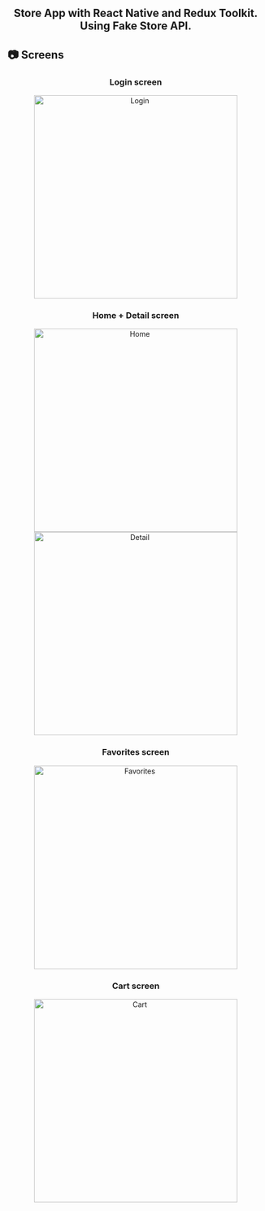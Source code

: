 <div align="center">
  <h2> Store App with React Native and Redux Toolkit. Using Fake Store API.  </h2>
</div>

## 📷 Screens

<div align="center">
  <h3>Login screen</h3>
  <img alt="Login" width="400" src="./screenshots/Screenshot_login.png"/>
</div>

<div align="center">
  <h3>Home + Detail screen</h3>
  <img alt="Home" width="400" src="./screenshots/Screenshot_products.png"/>
  <img alt="Detail" width="400" src="./screenshots/Screenshot_product_detail.png"/>
</div>

<div align="center">
  <h3>Favorites screen</h3>
  <img alt="Favorites" width="400" src="./screenshots/Screenshot_favorites.png"/>
</div>

<div align="center">
  <h3>Cart screen</h3>
  <img alt="Cart" width="400" src="./screenshots/Screenshot_cart.png"/>
</div>
